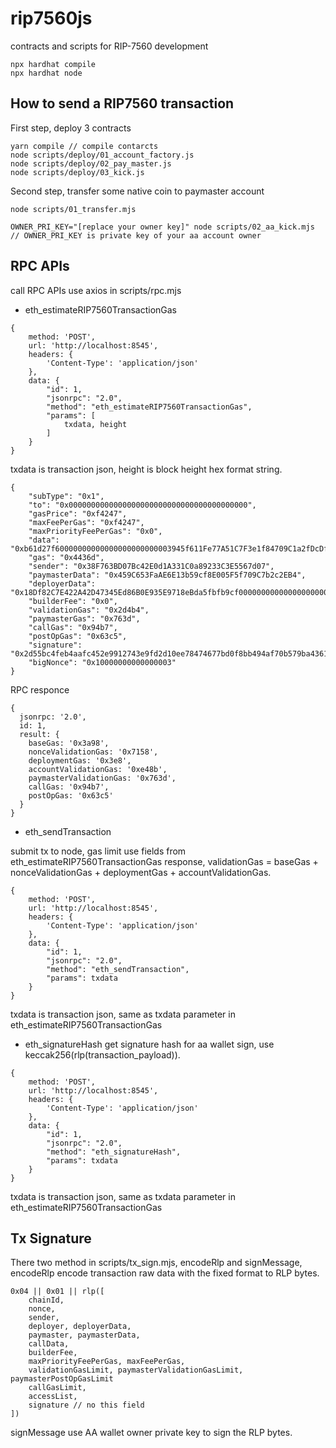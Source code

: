 # rip7560js

contracts and scripts for RIP-7560 development

```shell
npx hardhat compile
npx hardhat node
```

## How to send a RIP7560 transaction

First step, deploy 3 contracts
```
yarn compile // compile contarcts
node scripts/deploy/01_account_factory.js
node scripts/deploy/02_pay_master.js
node scripts/deploy/03_kick.js
```


Second step, transfer some native coin to paymaster account
```
node scripts/01_transfer.mjs

OWNER_PRI_KEY="[replace your owner key]" node scripts/02_aa_kick.mjs // OWNER_PRI_KEY is private key of your aa account owner
```

## RPC APIs
call RPC APIs use axios in scripts/rpc.mjs

- eth_estimateRIP7560TransactionGas
```
{
    method: 'POST',
    url: 'http://localhost:8545',
    headers: {
        'Content-Type': 'application/json'
    },
    data: {
        "id": 1,
        "jsonrpc": "2.0",
        "method": "eth_estimateRIP7560TransactionGas",
        "params": [
            txdata, height
        ]
    }
}
```
txdata is transaction json, height is block height hex format string.
```
{
    "subType": "0x1",
    "to": "0x0000000000000000000000000000000000000000",
    "gasPrice": "0xf4247",
    "maxFeePerGas": "0xf4247",
    "maxPriorityFeePerGas": "0x0",
    "data": "0xb61d27f60000000000000000000000003945f611Fe77A51C7F3e1f84709C1a2fDcDfAC5B0000000000000000000000000000000000000000000000000000000000000000000000000000000000000000000000000000000000000000000000000000006000000000000000000000000000000000000000000000000000000000000000047a67b47900000000000000000000000000000000000000000000000000000000",
    "gas": "0x4436d",
    "sender": "0x38F763BD07Bc42E0d1A331C0a89233C3E5567d07",
    "paymasterData": "0x459C653FaAE6E13b59cf8E005F5f709C7b2c2EB4",
    "deployerData": "0x18Df82C7E422A42D47345Ed86B0E935E9718eBda5fbfb9cf000000000000000000000000f0359b80550c6cb1be3da8611f2396e3f2a9cc3c0000000000000000000000000000000000000000000000000000000000000000",
    "builderFee": "0x0",
    "validationGas": "0x2d4b4",
    "paymasterGas": "0x763d",
    "callGas": "0x94b7",
    "postOpGas": "0x63c5",
    "signature": "0x2d55bc4feb4aafc452e9912743e9fd2d10ee78474677bd0f8bb494af70b579ba4361db42cd16b7ab3530d453b967c0fa4ee725a857cbbd20982fc2976c94731b1c",
    "bigNonce": "0x10000000000000003"
}
```

RPC responce
```
{
  jsonrpc: '2.0',
  id: 1,
  result: {
    baseGas: '0x3a98',
    nonceValidationGas: '0x7158',
    deploymentGas: '0x3e8',
    accountValidationGas: '0xe48b',
    paymasterValidationGas: '0x763d',
    callGas: '0x94b7',
    postOpGas: '0x63c5'
  }
}
```

- eth_sendTransaction

submit tx to node, gas limit use fields from eth_estimateRIP7560TransactionGas response, 
validationGas = baseGas + nonceValidationGas + deploymentGas + accountValidationGas.
```
{
    method: 'POST',
    url: 'http://localhost:8545',
    headers: {
        'Content-Type': 'application/json'
    },
    data: {
        "id": 1,
        "jsonrpc": "2.0",
        "method": "eth_sendTransaction",
        "params": txdata
    }
}
```

txdata is transaction json, same as txdata parameter in eth_estimateRIP7560TransactionGas

- eth_signatureHash
get signature hash for aa wallet sign, use keccak256(rlp(transaction_payload)).
```
{
    method: 'POST',
    url: 'http://localhost:8545',
    headers: {
        'Content-Type': 'application/json'
    },
    data: {
        "id": 1,
        "jsonrpc": "2.0",
        "method": "eth_signatureHash",
        "params": txdata
    }
}
```
txdata is transaction json, same as txdata parameter in eth_estimateRIP7560TransactionGas

## Tx Signature
There two method in scripts/tx_sign.mjs, encodeRlp and signMessage, encodeRlp encode transaction raw data with the fixed format to RLP bytes.

```
0x04 || 0x01 || rlp([
    chainId,
    nonce,
    sender,
    deployer, deployerData,
    paymaster, paymasterData,
    callData,
    builderFee,
    maxPriorityFeePerGas, maxFeePerGas,
    validationGasLimit, paymasterValidationGasLimit, paymasterPostOpGasLimit
    callGasLimit,
    accessList,
    signature // no this field
])
```

signMessage use AA wallet owner private key to sign the RLP bytes.